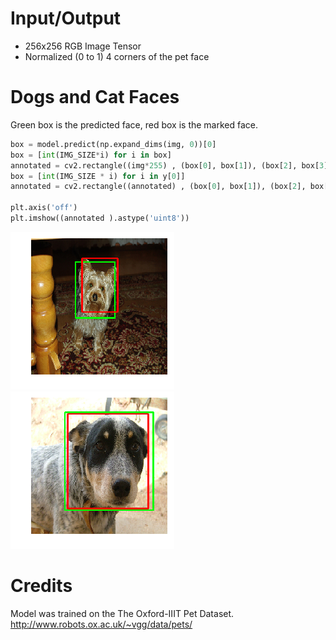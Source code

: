 # Input/Output
* 256x256 RGB Image Tensor
* Normalized (0 to 1) 4 corners of the pet face

# Dogs and Cat Faces

Green box is the predicted face, red box is the marked face.

```python
box = model.predict(np.expand_dims(img, 0))[0]
box = [int(IMG_SIZE*i) for i in box]
annotated = cv2.rectangle((img*255) , (box[0], box[1]), (box[2], box[3]), (0, 255, 0), 2)
box = [int(IMG_SIZE * i) for i in y[0]]
annotated = cv2.rectangle((annotated) , (box[0], box[1]), (box[2], box[3]), (255, 0, 0), 2)

plt.axis('off')
plt.imshow((annotated ).astype('uint8'))
```

![dog example](./dog1.png) ![dog example 2](./doggo.png)

# Credits
Model was trained on the The Oxford-IIIT Pet Dataset.
http://www.robots.ox.ac.uk/~vgg/data/pets/
